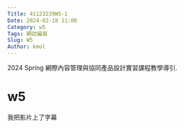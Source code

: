 ```yaml
---
Title: 41123239W5-1
Date: 2024-02-18 11:00
Category: w5
Tags: 網誌編寫
Slug: W5
Author: kmol
---
```


2024 Spring 網際內容管理與協同產品設計實習課程教學導引.

<!-- PELICAN_END_SUMMARY -->

# w5
我把影片上了字幕